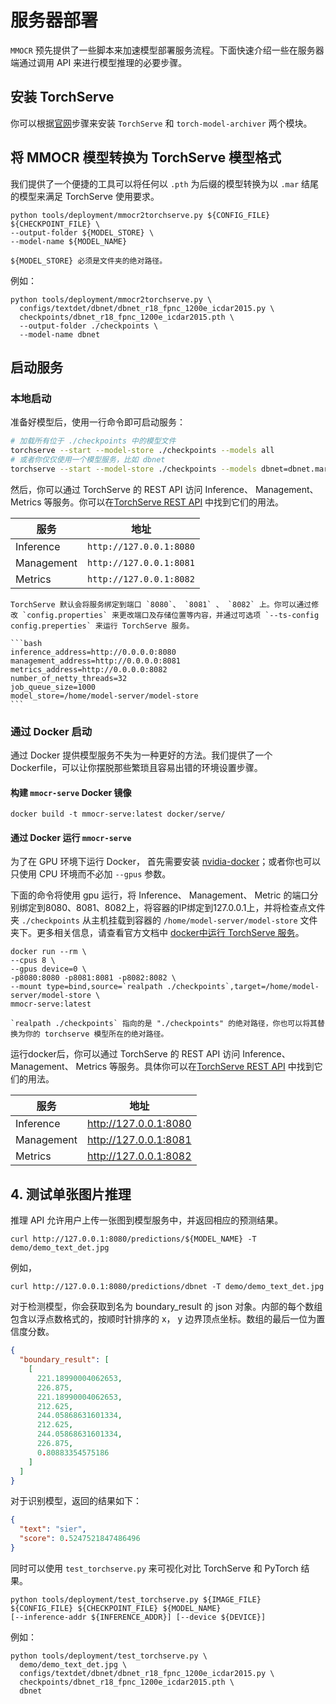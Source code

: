 # 服务器部署

`MMOCR` 预先提供了一些脚本来加速模型部署服务流程。下面快速介绍一些在服务器端通过调用 API 来进行模型推理的必要步骤。

## 安装 TorchServe

你可以根据[官网](https://github.com/pytorch/serve#install-torchserve-and-torch-model-archiver)步骤来安装 `TorchServe` 和
`torch-model-archiver` 两个模块。

## 将 MMOCR 模型转换为 TorchServe 模型格式

我们提供了一个便捷的工具可以将任何以 `.pth` 为后缀的模型转换为以 `.mar` 结尾的模型来满足 TorchServe 使用要求。

```shell
python tools/deployment/mmocr2torchserve.py ${CONFIG_FILE} ${CHECKPOINT_FILE} \
--output-folder ${MODEL_STORE} \
--model-name ${MODEL_NAME}
```

```{note}
${MODEL_STORE} 必须是文件夹的绝对路径。
```

例如：

```shell
python tools/deployment/mmocr2torchserve.py \
  configs/textdet/dbnet/dbnet_r18_fpnc_1200e_icdar2015.py \
  checkpoints/dbnet_r18_fpnc_1200e_icdar2015.pth \
  --output-folder ./checkpoints \
  --model-name dbnet
```

## 启动服务

### 本地启动

准备好模型后，使用一行命令即可启动服务：

```bash
# 加载所有位于 ./checkpoints 中的模型文件
torchserve --start --model-store ./checkpoints --models all
# 或者你仅仅使用一个模型服务，比如 dbnet
torchserve --start --model-store ./checkpoints --models dbnet=dbnet.mar
```

然后，你可以通过 TorchServe 的 REST API 访问 Inference、 Management、 Metrics 等服务。你可以在[TorchServe REST API](https://github.com/pytorch/serve/blob/master/docs/rest_api.md) 中找到它们的用法。

| 服务       | 地址                    |
| ---------- | ----------------------- |
| Inference  | `http://127.0.0.1:8080` |
| Management | `http://127.0.0.1:8081` |
| Metrics    | `http://127.0.0.1:8082` |

````{note}
TorchServe 默认会将服务绑定到端口 `8080`、 `8081` 、 `8082` 上。你可以通过修改 `config.properties` 来更改端口及存储位置等内容，并通过可选项 `--ts-config config.preperties` 来运行 TorchServe 服务。

```bash
inference_address=http://0.0.0.0:8080
management_address=http://0.0.0.0:8081
metrics_address=http://0.0.0.0:8082
number_of_netty_threads=32
job_queue_size=1000
model_store=/home/model-server/model-store
```

````

### 通过 Docker 启动

通过 Docker 提供模型服务不失为一种更好的方法。我们提供了一个 Dockerfile，可以让你摆脱那些繁琐且容易出错的环境设置步骤。

#### 构建 `mmocr-serve` Docker 镜像

```shell
docker build -t mmocr-serve:latest docker/serve/
```

#### 通过 Docker 运行 `mmocr-serve`

为了在 GPU 环境下运行 Docker， 首先需要安装 [nvidia-docker](https://docs.nvidia.com/datacenter/cloud-native/container-toolkit/install-guide.html)；或者你也可以只使用 CPU 环境而不必加  `--gpus` 参数。

下面的命令将使用 gpu 运行，将 Inference、 Management、 Metric 的端口分别绑定到8080、8081、8082上，将容器的IP绑定到127.0.0.1上，并将检查点文件夹 `./checkpoints` 从主机挂载到容器的 `/home/model-server/model-store` 文件夹下。更多相关信息，请查看官方文档中 [docker中运行 TorchServe 服务](https://github.com/pytorch/serve/blob/master/docker/README.md#running-torchserve-in-a-production-docker-environment)。

```shell
docker run --rm \
--cpus 8 \
--gpus device=0 \
-p8080:8080 -p8081:8081 -p8082:8082 \
--mount type=bind,source=`realpath ./checkpoints`,target=/home/model-server/model-store \
mmocr-serve:latest
```

```{note}
`realpath ./checkpoints` 指向的是 "./checkpoints" 的绝对路径，你也可以将其替换为你的 torchserve 模型所在的绝对路径。
```

运行docker后，你可以通过 TorchServe 的 REST API 访问 Inference、 Management、 Metrics 等服务。具体你可以在[TorchServe REST API](https://github.com/pytorch/serve/blob/master/docs/rest_api.md) 中找到它们的用法。

| 服务       | 地址                  |
| ---------- | --------------------- |
| Inference  | http://127.0.0.1:8080 |
| Management | http://127.0.0.1:8081 |
| Metrics    | http://127.0.0.1:8082 |

## 4. 测试单张图片推理

推理 API 允许用户上传一张图到模型服务中，并返回相应的预测结果。

```shell
curl http://127.0.0.1:8080/predictions/${MODEL_NAME} -T demo/demo_text_det.jpg
```

例如，

```shell
curl http://127.0.0.1:8080/predictions/dbnet -T demo/demo_text_det.jpg
```

对于检测模型，你会获取到名为 boundary_result 的 json 对象。内部的每个数组包含以浮点数格式的，按顺时针排序的 x， y 边界顶点坐标。数组的最后一位为置信度分数。

```json
{
  "boundary_result": [
    [
      221.18990004062653,
      226.875,
      221.18990004062653,
      212.625,
      244.05868631601334,
      212.625,
      244.05868631601334,
      226.875,
      0.80883354575186
    ]
  ]
}
```

对于识别模型，返回的结果如下：

```json
{
  "text": "sier",
  "score": 0.5247521847486496
}
```

同时可以使用 `test_torchserve.py` 来可视化对比 TorchServe 和 PyTorch 结果。

```shell
python tools/deployment/test_torchserve.py ${IMAGE_FILE} ${CONFIG_FILE} ${CHECKPOINT_FILE} ${MODEL_NAME}
[--inference-addr ${INFERENCE_ADDR}] [--device ${DEVICE}]
```

例如：

```shell
python tools/deployment/test_torchserve.py \
  demo/demo_text_det.jpg \
  configs/textdet/dbnet/dbnet_r18_fpnc_1200e_icdar2015.py \
  checkpoints/dbnet_r18_fpnc_1200e_icdar2015.pth \
  dbnet
```
